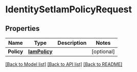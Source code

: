 # IdentitySetIamPolicyRequest

## Properties

Name | Type | Description | Notes
------------ | ------------- | ------------- | -------------
**Policy** | [**IamPolicy**](iamPolicy.md) |  | [optional] 

[[Back to Model list]](../README.md#documentation-for-models) [[Back to API list]](../README.md#documentation-for-api-endpoints) [[Back to README]](../README.md)



